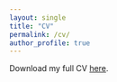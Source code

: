 ```yaml
---
layout: single
title: "CV"
permalink: /cv/
author_profile: true
---
```


Download my full CV [here](../assets/files/sandra-babyale-cv.pdf).
